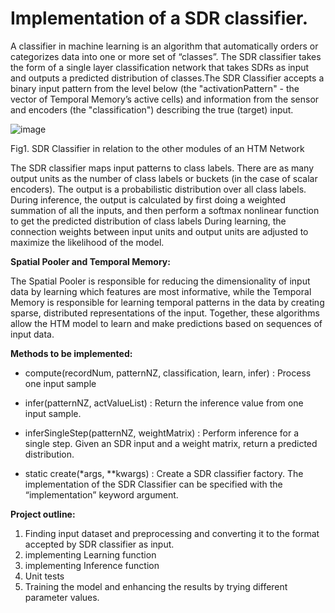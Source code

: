 # **Implementation of a SDR classifier.**

A classifier in machine learning is an algorithm that automatically orders or categorizes data into one or more set of “classes”. The SDR classifier takes the form of a single layer classification network that takes SDRs as input and outputs a predicted distribution of classes.The SDR Classifier accepts a binary input pattern from the level below (the "activationPattern" - the vector of Temporal Memory’s active cells) and information from the sensor and encoders (the "classification") describing the true (target) input. 

![image](https://user-images.githubusercontent.com/116737927/213930553-b17a2fa3-12fd-451c-8975-28eb94ce7ce8.png)


Fig1. SDR Classifier in relation to the other modules of an HTM Network

The SDR classifier maps input patterns to class labels. There are as many output units as the number of class labels or buckets (in the case of scalar encoders). The output is a probabilistic distribution over all class labels. During inference, the output is calculated by first doing a weighted summation of all the inputs, and then perform a softmax nonlinear function to get the predicted distribution of class labels During learning, the connection weights between input units and output units are adjusted to maximize the likelihood of the model.

**Spatial Pooler and Temporal Memory:**

The Spatial Pooler is responsible for reducing the dimensionality of input data by learning which features are most informative, while the Temporal Memory is responsible for learning temporal patterns in the data by creating sparse, distributed representations of the input. Together, these algorithms allow the HTM model to learn and make predictions based on sequences of input data.


**Methods to be implemented:**

+ compute(recordNum, patternNZ, classification, learn, infer)
  : Process one input sample
  
+ infer(patternNZ, actValueList)
  : Return the inference value from one input sample.
  
+ inferSingleStep(patternNZ, weightMatrix)
  : Perform inference for a single step. Given an SDR input and a weight matrix, return a predicted distribution.
  
+ static create(*args, **kwargs)
  : Create a SDR classifier factory. The implementation of the SDR Classifier can be specified with the “implementation” keyword argument.

**Project outline:**
1. Finding input dataset and preprocessing and converting it to the format accepted by SDR classifier as input.
2. implementing Learning function
3. implementing Inference function 
4. Unit tests
5. Training the model and  enhancing the results by trying different parameter values.